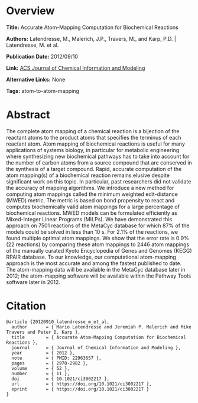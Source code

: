 # Overview
**Title:**
Accurate Atom-Mapping Computation for Biochemical Reactions

**Authors:**
Latendresse, M., Malerich, J.P., Travers, M., and Karp, P.D. |
Latendresse, M. et al.

**Publication Date:**
2012/09/10

**Link:**
[ACS Journal of Chemical Information and Modeling](https://pubs.acs.org/doi/10.1021/ci3002217)

**Alternative Links:**
None

**Tags:**
atom-to-atom-mapping


# Abstract
The complete atom mapping of a chemical reaction is a bijection of the reactant atoms to the product atoms that specifies the terminus of each reactant atom.
Atom mapping of biochemical reactions is useful for many applications of systems biology, in particular for metabolic engineering where synthesizing new biochemical pathways has to take into account for the number of carbon atoms from a source compound that are conserved in the synthesis of a target compound.
Rapid, accurate computation of the atom mapping(s) of a biochemical reaction remains elusive despite significant work on this topic.
In particular, past researchers did not validate the accuracy of mapping algorithms.
We introduce a new method for computing atom mappings called the minimum weighted edit-distance (MWED) metric.
The metric is based on bond propensity to react and computes biochemically valid atom mappings for a large percentage of biochemical reactions.
MWED models can be formulated efficiently as Mixed-Integer Linear Programs (MILPs).
We have demonstrated this approach on 7501 reactions of the MetaCyc database for which 87% of the models could be solved in less than 10 s.
For 2.1% of the reactions, we found multiple optimal atom mappings.
We show that the error rate is 0.9% (22 reactions) by comparing these atom mappings to 2446 atom mappings of the manually curated Kyoto Encyclopedia of Genes and Genomes (KEGG) RPAIR database.
To our knowledge, our computational atom-mapping approach is the most accurate and among the fastest published to date.
The atom-mapping data will be available in the MetaCyc database later in 2012; the atom-mapping software will be available within the Pathway Tools software later in 2012.


# Citation
```
@article {20120910_latendresse_m_et_al,
  author       = { Mario Latendresse and Jeremiah P. Malerich and Mike Travers and Peter D. Karp },
  title        = { Accurate Atom-Mapping Computation for Biochemical Reactions },
  journal      = { Journal of Chemical Information and Modeling },
  year         = { 2012 },
  note         = { PMID: 22963657 },
  pages        = { 2970-2982 },
  volume       = { 52 },
  number       = { 11 },
  doi          = { 10.1021/ci3002217 },
  url          = { https://doi.org/10.1021/ci3002217 },
  eprint       = { https://doi.org/10.1021/ci3002217 }
}
```
